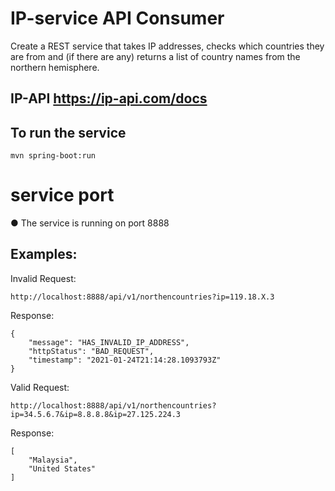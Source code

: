 # IP-service API Consumer

Create a REST service that takes IP addresses, checks which countries they are from and (if there are any) returns a list of country names from the northern hemisphere.

## IP-API  https://ip-api.com/docs ## 

## To run the service

```
mvn spring-boot:run
```


#   service port

●	The service is  running on port 8888



## Examples:

Invalid Request: 

```
http://localhost:8888/api/v1/northencountries?ip=119.18.X.3
```

Response: 
```
{
    "message": "HAS_INVALID_IP_ADDRESS",
    "httpStatus": "BAD_REQUEST",
    "timestamp": "2021-01-24T21:14:28.1093793Z"
}
```

 Valid Request: 

```
http://localhost:8888/api/v1/northencountries?ip=34.5.6.7&ip=8.8.8.8&ip=27.125.224.3
```

Response: 
```
[
    "Malaysia",
    "United States"
]
```